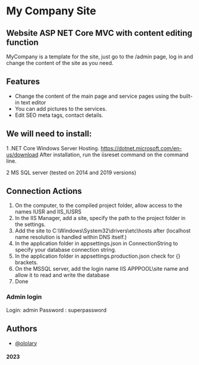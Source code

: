 # My Company Site
## Website ASP NET Core MVC with content editing function


MyCompany is a template for the site, just go to the /admin page, log in and change the content of the site as you need.
## Features

- Change the content of the main page and service pages using the built-in text editor
- You can add pictures to the services.
- Edit SEO meta tags, contact details. 

## We will need to install:
1 .NET Core Windows Server Hosting. https://dotnet.microsoft.com/en-us/download
After installation, run the iisreset command on the command line.

2  MS SQL server (tested on 2014 and 2019 versions)

## Connection Actions
1) On the computer, to the compiled project folder, allow access to the names IUSR and IIS_IUSRS
2) In the IIS Manager, add a site, specify the path to the project folder in the settings.
3) Add the site to C:\Windows\System32\drivers\etc\hosts after (localhost name resolution is handled within DNS itself.)
4) In the application folder in appsettings.json in ConnectionString to specify your database connection string.
5) In the application folder in appsettings.production.json check for {} brackets.
6) On the MSSQL server, add the login name IIS APPPOOL\site name and allow it to read and write the database
7) Done

### Admin login

Login: admin
Password : superpassword
## Authors

- [@ololary](https://www.github.com/Ololary)

#### 2023
